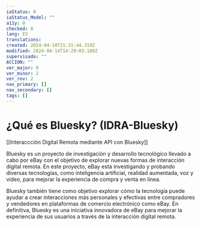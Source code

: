 ```yaml
---
iaStatus: 0
iaStatus_Model: ""
a11y: 0
checked: 0
lang: ES
translations: 
created: 2024-04-10T21:31:44.319Z
modified: 2024-04-14T14:29:03.180Z
supervisado: ""
ACCION: ""
ver_major: 0
ver_minor: 2
ver_rev: 2
nav_primary: []
nav_secondary: []
tags: []
---
```

# ¿Qué es Bluesky? (IDRA-Bluesky)

[[Interaccción Digital Remota mediante API con Bluesky]]

Bluesky es un proyecto de investigación y desarrollo tecnológico llevado a cabo por eBay con el objetivo de explorar nuevas formas de interacción digital remota. En este proyecto, eBay está investigando y probando diversas tecnologías, como inteligencia artificial, realidad aumentada, voz y video, para mejorar la experiencia de compra y venta en línea.

Bluesky también tiene como objetivo explorar cómo la tecnología puede ayudar a crear interacciones más personales y efectivas entre compradores y vendedores en plataformas de comercio electrónico como eBay. En definitiva, Bluesky es una iniciativa innovadora de eBay para mejorar la experiencia de sus usuarios a través de la interacción digital remota.
